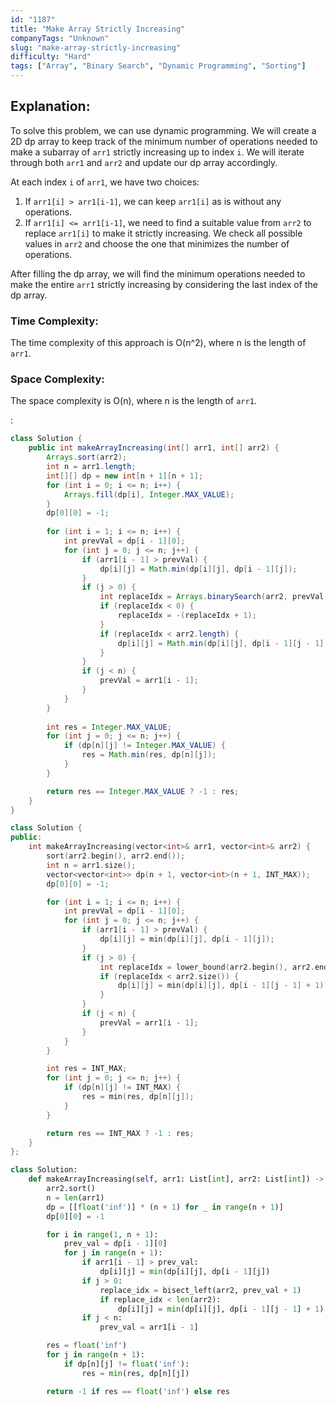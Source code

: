 ```yaml
---
id: "1187"
title: "Make Array Strictly Increasing"
companyTags: "Unknown"
slug: "make-array-strictly-increasing"
difficulty: "Hard"
tags: ["Array", "Binary Search", "Dynamic Programming", "Sorting"]
---
```


## Explanation:
To solve this problem, we can use dynamic programming. We will create a 2D dp array to keep track of the minimum number of operations needed to make a subarray of `arr1` strictly increasing up to index `i`. We will iterate through both `arr1` and `arr2` and update our dp array accordingly.

At each index `i` of `arr1`, we have two choices:
1. If `arr1[i] > arr1[i-1]`, we can keep `arr1[i]` as is without any operations.
2. If `arr1[i] <= arr1[i-1]`, we need to find a suitable value from `arr2` to replace `arr1[i]` to make it strictly increasing. We check all possible values in `arr2` and choose the one that minimizes the number of operations.

After filling the dp array, we will find the minimum operations needed to make the entire `arr1` strictly increasing by considering the last index of the dp array.

### Time Complexity:
The time complexity of this approach is O(n^2), where n is the length of `arr1`.

### Space Complexity:
The space complexity is O(n), where n is the length of `arr1`.

:

```java
class Solution {
    public int makeArrayIncreasing(int[] arr1, int[] arr2) {
        Arrays.sort(arr2);
        int n = arr1.length;
        int[][] dp = new int[n + 1][n + 1];
        for (int i = 0; i <= n; i++) {
            Arrays.fill(dp[i], Integer.MAX_VALUE);
        }
        dp[0][0] = -1;
        
        for (int i = 1; i <= n; i++) {
            int prevVal = dp[i - 1][0];
            for (int j = 0; j <= n; j++) {
                if (arr1[i - 1] > prevVal) {
                    dp[i][j] = Math.min(dp[i][j], dp[i - 1][j]);
                }
                if (j > 0) {
                    int replaceIdx = Arrays.binarySearch(arr2, prevVal + 1);
                    if (replaceIdx < 0) {
                        replaceIdx = -(replaceIdx + 1);
                    }
                    if (replaceIdx < arr2.length) {
                        dp[i][j] = Math.min(dp[i][j], dp[i - 1][j - 1] + 1);
                    }
                }
                if (j < n) {
                    prevVal = arr1[i - 1];
                }
            }
        }
        
        int res = Integer.MAX_VALUE;
        for (int j = 0; j <= n; j++) {
            if (dp[n][j] != Integer.MAX_VALUE) {
                res = Math.min(res, dp[n][j]);
            }
        }

        return res == Integer.MAX_VALUE ? -1 : res;
    }
}
```

```cpp
class Solution {
public:
    int makeArrayIncreasing(vector<int>& arr1, vector<int>& arr2) {
        sort(arr2.begin(), arr2.end());
        int n = arr1.size();
        vector<vector<int>> dp(n + 1, vector<int>(n + 1, INT_MAX));
        dp[0][0] = -1;

        for (int i = 1; i <= n; i++) {
            int prevVal = dp[i - 1][0];
            for (int j = 0; j <= n; j++) {
                if (arr1[i - 1] > prevVal) {
                    dp[i][j] = min(dp[i][j], dp[i - 1][j]);
                }
                if (j > 0) {
                    int replaceIdx = lower_bound(arr2.begin(), arr2.end(), prevVal + 1) - arr2.begin();
                    if (replaceIdx < arr2.size()) {
                        dp[i][j] = min(dp[i][j], dp[i - 1][j - 1] + 1);
                    }
                }
                if (j < n) {
                    prevVal = arr1[i - 1];
                }
            }
        }

        int res = INT_MAX;
        for (int j = 0; j <= n; j++) {
            if (dp[n][j] != INT_MAX) {
                res = min(res, dp[n][j]);
            }
        }

        return res == INT_MAX ? -1 : res;
    }
};
```

```python
class Solution:
    def makeArrayIncreasing(self, arr1: List[int], arr2: List[int]) -> int:
        arr2.sort()
        n = len(arr1)
        dp = [[float('inf')] * (n + 1) for _ in range(n + 1)]
        dp[0][0] = -1

        for i in range(1, n + 1):
            prev_val = dp[i - 1][0]
            for j in range(n + 1):
                if arr1[i - 1] > prev_val:
                    dp[i][j] = min(dp[i][j], dp[i - 1][j])
                if j > 0:
                    replace_idx = bisect_left(arr2, prev_val + 1)
                    if replace_idx < len(arr2):
                        dp[i][j] = min(dp[i][j], dp[i - 1][j - 1] + 1)
                if j < n:
                    prev_val = arr1[i - 1]

        res = float('inf')
        for j in range(n + 1):
            if dp[n][j] != float('inf'):
                res = min(res, dp[n][j])

        return -1 if res == float('inf') else res
```